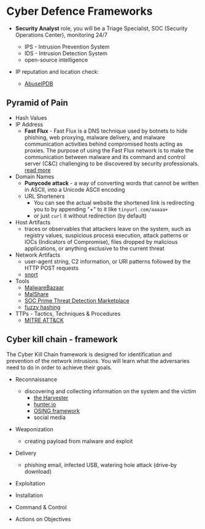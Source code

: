 # Cyber Defence Frameworks

- **Security Analyst** role, you will be a Triage Specialist, SOC (Security Operations Center), monitoring 24/7

  - IPS - Intrusion Prevention System
  - IDS - Intrusion Detection System
  - open-source intelligence

- IP reputation and location check:

  - [AbuseIPDB](https://www.abuseipdb.com/)

## Pyramid of Pain

- Hash Values
- IP Address
  - **Fast Flux** - Fast Flux is a DNS technique used by botnets to hide phishing, web proxying, malware delivery, and malware communication activities behind compromised hosts acting as proxies. The purpose of using the Fast Flux network is to make the communication between malware and its command and control server (C&C) challenging to be discovered by security professionals. [read more](https://unit42.paloaltonetworks.com/fast-flux-101/)
- Domain Names
  - **Punycode attack** - a way of converting words that cannot be written in ASCII, into a Unicode ASCII encoding
  - URL Shorteners
    - You can see the actual website the shortened link is redirecting you to by appending "+" to it like `tinyurl.com/aaaaa+`
    - or just `curl` it without redirection (by default)
- Host Artifacts
  - traces or observables that attackers leave on the system, such as registry values, suspicious process execution, attack patterns or IOCs (Indicators of Compromise), files dropped by malicious applications, or anything exclusive to the current threat
- Network Artifacts
  - user-agent string, C2 information, or URI patterns followed by the HTTP POST requests
  - [snort](https://www.snort.org/)
- Tools
  - [MalwareBazaar](https://bazaar.abuse.ch/)
  - [MalShare](https://malshare.com/)
  - [SOC Prime Threat Detection Marketplace](https://tdm.socprime.com/)
  - [fuzzy hashing](https://ssdeep-project.github.io/ssdeep/index.html)
- TTPs - Tactics, Techniques & Procedures
  - [MITRE ATT&CK](https://attack.mitre.org/)

## Cyber kill chain - framework

The Cyber Kill Chain framework is designed for identification and prevention of the network intrusions. You will learn what the adversaries need to do in order to achieve their goals.

- Reconnaissance

  - discovering and collecting information on the system and the victim
    - [the Harvester](https://github.com/laramies/theHarvester)
    - [hunter.io](https://hunter.io/)
    - [OSING framework](https://osintframework.com/)
    - social media

- Weaponization
  - creating payload from malware and exploit
- Delivery
  - phishing email, infected USB, watering hole attack (drive-by download)
- Exploitation
- Installation
- Command & Control
- Actions on Objectives
